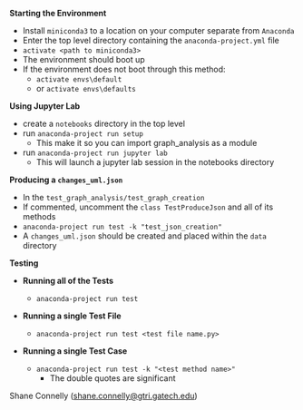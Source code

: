 **Starting the Environment**
* Install `miniconda3` to a location on your computer separate from `Anaconda`
* Enter the top level directory containing the `anaconda-project.yml` file
* `activate <path to miniconda3>`
* The environment should boot up
* If the environment does not boot through this method:
    * `activate envs\default`
    * or `activate envs\defaults`

**Using Jupyter Lab**
* create a ```notebooks``` directory in the top level
* run ```anaconda-project run setup```
    * This make it so you can import graph_analysis as a module
* run ```anaconda-project run jupyter lab```
    * This will launch a jupyter lab session in the notebooks directory

**Producing a `changes_uml.json`**
* In the `test_graph_analysis/test_graph_creation`
* If commented, uncomment the `class TestProduceJson` and all of its methods
* `anaconda-project run test -k "test_json_creation"`
* A `changes_uml.json` should be created and placed within the `data` directory

**Testing**

* **Running all of the Tests**
    * `anaconda-project run test`

* **Running a single Test File**
    * `anaconda-project run test <test file name.py>`

* **Running a single Test Case**
    * `anaconda-project run test -k "<test method name>"`
        * The double quotes are significant

Shane Connelly (shane.connelly@gtri.gatech.edu)
